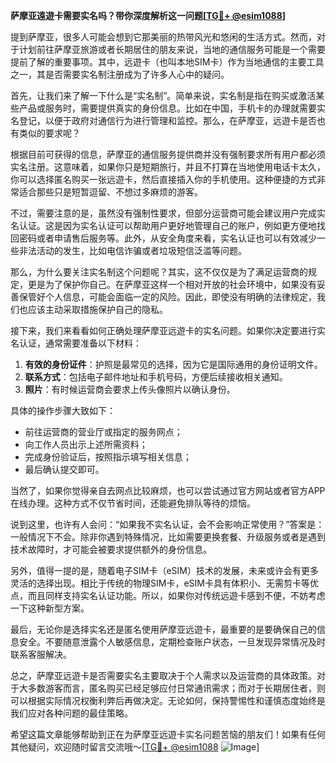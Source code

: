 **萨摩亚遠遊卡需要实名吗？带你深度解析这一问题[[TG💪+ @esim1088](https://t.me/s/esim1088)]**

提到萨摩亚，很多人可能会想到它那美丽的热带风光和悠闲的生活方式。然而，对于计划前往萨摩亚旅游或者长期居住的朋友来说，当地的通信服务可能是一个需要提前了解的重要事项。其中，远遊卡（也叫本地SIM卡）作为当地通信的主要工具之一，其是否需要实名制注册成为了许多人心中的疑问。

首先，让我们来了解一下什么是“实名制”。简单来说，实名制是指在购买或激活某些产品或服务时，需要提供真实的身份信息。比如在中国，手机卡的办理就需要实名登记，以便于政府对通信行为进行管理和监控。那么，在萨摩亚，远遊卡是否也有类似的要求呢？

根据目前可获得的信息，萨摩亚的通信服务提供商并没有强制要求所有用户都必须实名注册。这意味着，如果你只是短期旅行，并且不打算在当地使用电话卡太久，你可以选择匿名购买一张远遊卡，然后直接插入你的手机使用。这种便捷的方式非常适合那些只是短暂逗留、不想过多麻烦的游客。

不过，需要注意的是，虽然没有强制性要求，但部分运营商可能会建议用户完成实名认证。这是因为实名认证可以帮助用户更好地管理自己的账户，例如更方便地找回密码或者申请售后服务等。此外，从安全角度来看，实名认证也可以有效减少一些非法活动的发生，比如电信诈骗或者垃圾短信泛滥等问题。

那么，为什么要关注实名制这个问题呢？其实，这不仅仅是为了满足运营商的规定，更是为了保护你自己。在萨摩亚这样一个相对开放的社会环境中，如果没有妥善保管好个人信息，可能会面临一定的风险。因此，即使没有明确的法律规定，我们也应该主动采取措施保护自己的隐私。

接下来，我们来看看如何正确处理萨摩亚远遊卡的实名问题。如果你决定要进行实名认证，通常需要准备以下材料：

1. **有效的身份证件**：护照是最常见的选择，因为它是国际通用的身份证明文件。
2. **联系方式**：包括电子邮件地址和手机号码，方便后续接收相关通知。
3. **照片**：有时候运营商会要求上传头像照片以确认身份。

具体的操作步骤大致如下：
- 前往运营商的营业厅或指定的服务网点；
- 向工作人员出示上述所需资料；
- 完成身份验证后，按照指示填写相关信息；
- 最后确认提交即可。

当然了，如果你觉得亲自去网点比较麻烦，也可以尝试通过官方网站或者官方APP在线办理。这种方式不仅节省时间，还能避免排队等待的烦恼。

说到这里，也许有人会问：“如果我不实名认证，会不会影响正常使用？”答案是：一般情况下不会。除非你遇到特殊情况，比如需要更换套餐、升级服务或者是遇到技术故障时，才可能会被要求提供额外的身份信息。

另外，值得一提的是，随着电子SIM卡（eSIM）技术的发展，未来或许会有更多灵活的选择出现。相比于传统的物理SIM卡，eSIM卡具有体积小、无需剪卡等优点，而且同样支持实名认证功能。所以，如果你对传统远遊卡感到不便，不妨考虑一下这种新型方案。

最后，无论你是选择实名还是匿名使用萨摩亚远遊卡，最重要的是要确保自己的信息安全。不要随意泄露个人敏感信息，定期检查账户状态，一旦发现异常情况及时联系客服解决。

总之，萨摩亚远遊卡是否需要实名主要取决于个人需求以及运营商的具体政策。对于大多数游客而言，匿名购买已经足够应付日常通讯需求；而对于长期居住者，则可以根据实际情况权衡利弊后再做决定。无论如何，保持警惕性和谨慎态度始终是我们应对各种问题的最佳策略。

希望这篇文章能够帮助到正在为萨摩亚远遊卡实名问题苦恼的朋友们！如果有任何其他疑问，欢迎随时留言交流哦～[[TG💪+ @esim1088](https://t.me/s/esim1088) ![Image](https://i.postimg.cc/4NQfJmqS/Snipaste-2025-05-13-00-14-12.png)]